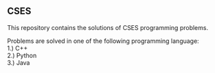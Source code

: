 ## CSES
This repository contains the solutions of CSES programming problems.

Problems are solved in one of the following programming language:\
1.) C++\
2.) Python\
3.) Java